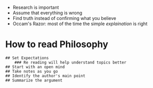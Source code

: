 - Research is important
- Assume that everything is wrong
- Find truth instead of confirming what you believe
- Occam's Razor: most of the time the simple _explaination_ is right

# How to read Philosophy

    ## Set Expectations
        ### Re reading will help understand topics better
    ## Start with an open mind
    ## Take notes as you go
    ## Identify the author's main point
    ## Summarize the argument
